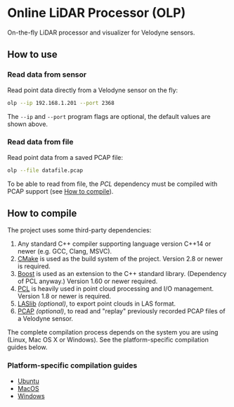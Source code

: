 # Online LiDAR Processor (OLP)

On-the-fly LiDAR processor and visualizer for Velodyne sensors.

## How to use

### Read data from sensor
Read point data directly from a Velodyne sensor on the fly:
```bash
olp --ip 192.168.1.201 --port 2368
```
The `--ip` and `--port` program flags are optional, the default values are shown above.

### Read data from file
Read point data from a saved PCAP file:
```bash
olp --file datafile.pcap
```
To be able to read from file, the *PCL* dependency must be compiled with PCAP support (see [How to compile](#how-to-compile)).

## How to compile

The project uses some third-party dependencies:
 1. Any standard C++ compiler supporting language version C++14 or newer (e.g. GCC, Clang, MSVC).
 2. [CMake](https://cmake.org/) is used as the build system of the project. Version 2.8 or newer is required.
 3. [Boost](https://www.boost.org/) is used as an extension to the C++ standard library. (Dependency of PCL anyway.) Version 1.60 or newer required.
 4. [PCL](http://pointclouds.org/) is heavily used in point cloud processing and I/O management. Version 1.8 or newer is required.
 5. [LASlib](https://github.com/LAStools/LAStools/tree/master/LASlib/) *(optional)*, to export point clouds in LAS format.
 6. [PCAP](https://en.wikipedia.org/wiki/Pcap) *(optional)*, to read and "replay" previously recorded PCAP files of a Velodyne sensor.

The complete compilation process depends on the system you are using (Linux, Mac OS X or Windows). See the platform-specific compilation guides below.

### Platform-specific compilation guides

 * [Ubuntu](INSTALL_UBUNTU.md)
 * [MacOS](INSTALL_MACOS.md)
 * [Windows](INSTALL_WINDOWS.md)
